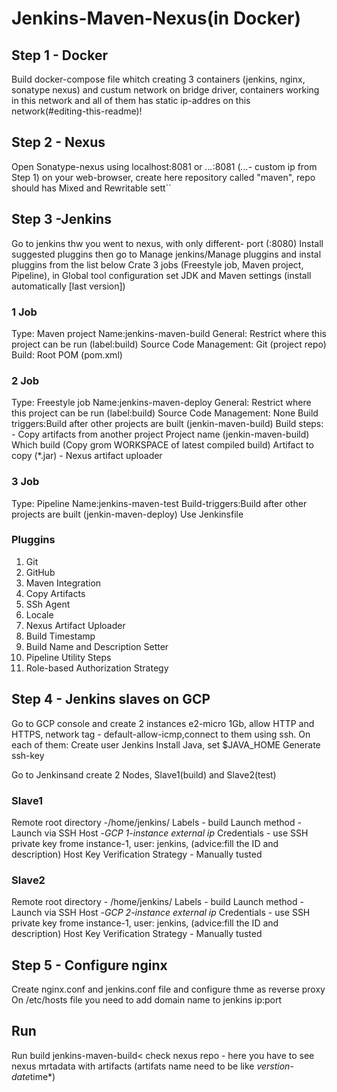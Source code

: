 # Jenkins-Maven-Nexus(in Docker)



## Step 1 - Docker

Build docker-compose file whitch creating 3 containers (jenkins, nginx, sonatype nexus) and custum network on bridge driver, containers working in this network and all of them has static ip-addres on this network(#editing-this-readme)!

## Step 2 - Nexus

Open Sonatype-nexus using localhost:8081 or *.*.*.*:8081 (*.*.*.*- custom ip from Step 1) on your web-browser, create here repository called "maven", repo should has Mixed and Rewritable sett``

## Step 3 -Jenkins

Go to jenkins thw you went to nexus, with only different- port (:8080)
Install suggested pluggins then go to Manage jenkins/Manage pluggins and instal pluggins from the list below
Crate 3 jobs (Freestyle job, Maven project, Pipeline), in Global tool configuration set JDK and Maven settings (install automatically [last version])

### 1 Job
Type: Maven project
Name:jenkins-maven-build
General: Restrict where this project can be run (label:build)
Source Code Management: Git (project repo)
Build: Root POM (pom.xml)

### 2 Job
Type: Freestyle job
Name:jenkins-maven-deploy
General: Restrict where this project can be run (label:build)
Source Code Management: None
Build triggers:Build after other projects are built (jenkin-maven-build)
Build steps: - Copy artifacts from another project
     Project name (jenkin-maven-build)
     Which build (Copy grom WORKSPACE of latest compiled build)
     Artifact to copy (*.jar)
             - Nexus artifact uploader
             
### 3 Job
Type: Pipeline
Name:jenkins-maven-test
Build-triggers:Build after other projects are built (jenkin-maven-deploy)
Use Jenkinsfile

### Pluggins
1. Git
2. GitHub
3. Maven Integration
4. Copy Artifacts
5. SSh Agent
6. Locale
7. Nexus Artifact Uploader
8. Build Timestamp
9. Build Name and Description Setter
10. Pipeline Utility Steps
11. Role-based Authorization Strategy 

## Step 4 - Jenkins slaves on GCP

Go to GCP console and create 2 instances e2-micro 1Gb, allow HTTP and HTTPS, network tag - default-allow-icmp,connect to them using ssh.
On each of them:
Create user Jenkins
Install Java, set $JAVA_HOME
Generate ssh-key

Go to Jenkinsand create 2 Nodes, Slave1(build) and Slave2(test)

### Slave1 
Remote root directory -/home/jenkins/
Labels - build
Launch method - Launch via SSH
    Host -*GCP 1-instance external ip*
    Credentials - use SSH private key frome instance-1, user: jenkins, (advice:fill the ID and description)
    Host Key Verification Strategy - Manually tusted

### Slave2
Remote root directory - /home/jenkins/
Labels - build
Launch method - Launch via SSH
    Host -*GCP 2-instance external ip*
    Credentials - use SSH private key frome instance-1, user: jenkins, (advice:fill the ID and description)
    Host Key Verification Strategy - Manually tusted

## Step 5 - Configure nginx
Create nginx.conf and jenkins.conf file and configure thme as reverse proxy
On /etc/hosts file you need to add domain name to jenkins ip:port

## Run
Run build jenkins-maven-build< check nexus repo - here you have to see nexus mrtadata with artifacts
(artifats name need to be like *verstion*-*date*time*)

